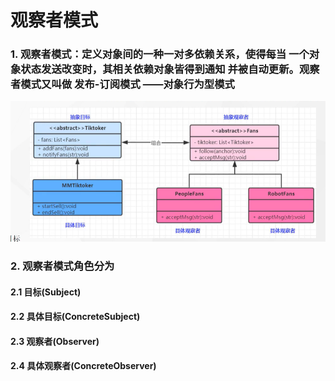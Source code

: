 # 观察者模式

### 1. 观察者模式：定义对象间的一种一对多依赖关系，使得每当 一个对象状态发送改变时，其相关依赖对象皆得到通知 并被自动更新。观察者模式又叫做 发布-订阅模式 ——对象行为型模式

![img.png](img.png)

### 2. 观察者模式角色分为

#### 2.1 目标(Subject)
#### 2.2 具体目标(ConcreteSubject)
#### 2.3 观察者(Observer)
#### 2.4 具体观察者(ConcreteObserver)